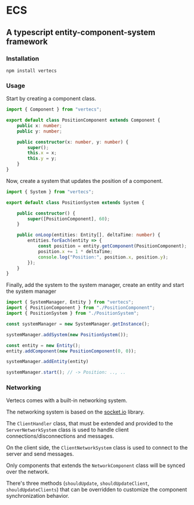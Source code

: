 # ECS

## A typescript entity-component-system framework

### Installation

    npm install vertecs

### Usage

Start by creating a component class.

```typescript
import { Component } from "vertecs";

export default class PositionComponent extends Component {
    public x: number;
    public y: number;

    public constructor(x: number, y: number) {
        super();
        this.x = x;
        this.y = y;
    }
}
```

Now, create a system that updates the position of a component.

```typescript
import { System } from "vertecs";

export default class PositionSystem extends System {

    public constructor() {
        super([PositionComponent], 60);
    }

    public onLoop(entities: Entity[], deltaTime: number) {
        entities.forEach(entity => {
            const position = entity.getComponent(PositionComponent);
            position.x += 1 * deltaTime;
            console.log("Position:", position.x, position.y);
        });
    }
}
```

Finally, add the system to the system manager, create an entity and start the system manager

```typescript
import { SystemManager, Entity } from "vertecs";
import { PositionComponent } from "./PositionComponent";
import { PositionSystem } from "./PositionSystem";

const systemManager = new SystemManager.getInstance();

systemManager.addSystem(new PositionSystem());

const entity = new Entity();
entity.addComponent(new PositionComponent(0, 0));

systemManager.addEntity(entity)

systemManager.start(); // -> Position: .., ..
```

### Networking

Vertecs comes with a built-in networking system.

The networking system is based on the [socket.io](https://socket.io/) library.

The `ClientHandler` class, that must be extended and provided to the `ServerNetworkSystem` class is used to handle
client connections/disconnections and messages.

On the client side, the `ClientNetworkSystem` class is used to connect to the server and send messages.

Only components that extends the `NetworkComponent` class will be synced over the network.

There's three methods (`shouldUpdate`, `shouldUpdateClient`, `shouldUpdateClients`) that can be overridden to customize
the component synchronization behavior.
